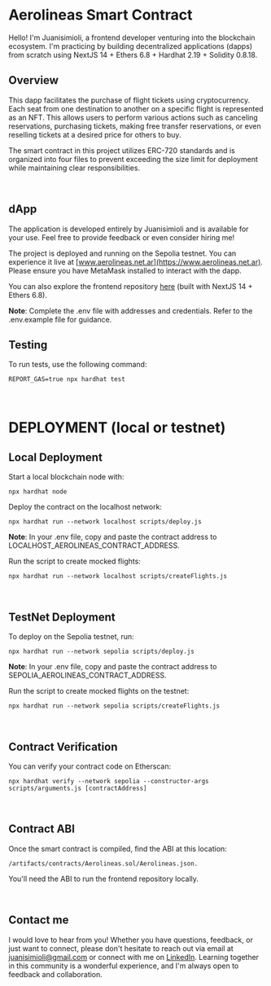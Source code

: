# Aerolineas Smart Contract

Hello! I'm Juanisimioli, a frontend developer venturing into the blockchain ecosystem. I'm practicing by building decentralized applications (dapps) from scratch using NextJS 14 + Ethers 6.8 + Hardhat 2.19 + Solidity 0.8.18.

## Overview

This dapp facilitates the purchase of flight tickets using cryptocurrency. Each seat from one destination to another on a specific flight is represented as an NFT. This allows users to perform various actions such as canceling reservations, purchasing tickets, making free transfer reservations, or even reselling tickets at a desired price for others to buy.

The smart contract in this project utilizes ERC-720 standards and is organized into four files to prevent exceeding the size limit for deployment while maintaining clear responsibilities.

<br/>

## dApp

The application is developed entirely by Juanisimioli and is available for your use. Feel free to provide feedback or even consider hiring me!

The project is deployed and running on the Sepolia testnet. You can experience it live at [www.aerolineas.net.ar](https://www.aerolineas.net.ar). Please ensure you have MetaMask installed to interact with the dapp.

You can also explore the frontend repository [here](https://github.com/juanisimioli/aerolineas_fe) (built with NextJS 14 + Ethers 6.8).

**Note**: Complete the .env file with addresses and credentials. Refer to the .env.example file for guidance.

## Testing

To run tests, use the following command:

```shell
REPORT_GAS=true npx hardhat test
```

<br/>

# DEPLOYMENT (local or testnet)

## Local Deployment

Start a local blockchain node with:

```shell
npx hardhat node
```

Deploy the contract on the localhost network:

```shell
npx hardhat run --network localhost scripts/deploy.js
```

**Note**: In your .env file, copy and paste the contract address to LOCALHOST_AEROLINEAS_CONTRACT_ADDRESS.

Run the script to create mocked flights:

```shell
npx hardhat run --network localhost scripts/createFlights.js
```

<br/>

## TestNet Deployment

To deploy on the Sepolia testnet, run:

```shell
npx hardhat run --network sepolia scripts/deploy.js
```

**Note**: In your .env file, copy and paste the contract address to SEPOLIA_AEROLINEAS_CONTRACT_ADDRESS.

Run the script to create mocked flights on the testnet:

```shell
npx hardhat run --network sepolia scripts/createFlights.js
```

<br/>

## Contract Verification

You can verify your contract code on Etherscan:

```shell
npx hardhat verify --network sepolia --constructor-args scripts/arguments.js [contractAddress]

```

<br/>

## Contract ABI

Once the smart contract is compiled, find the ABI at this location:

```shell
/artifacts/contracts/Aerolineas.sol/Aerolineas.json.
```

You'll need the ABI to run the frontend repository locally.

<br/>

## Contact me

I would love to hear from you! Whether you have questions, feedback, or just want to connect, please don't hesitate to reach out via email at [juanisimioli@gmail.com](mailto:juanisimioli@gmail.com) or connect with me on [LinkedIn](https://www.linkedin.com/in/juanisimioli/). Learning together in this community is a wonderful experience, and I'm always open to feedback and collaboration.
